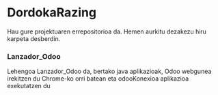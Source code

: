 # DordokaRazing

Hau gure projektuaren errepositorioa da. Hemen aurkitu dezakezu hiru karpeta desberdin. 

### Lanzador_Odoo
Lehengoa Lanzador_Odoo da, bertako java aplikazioak, Odoo webgunea irekitzen du Chrome-ko orri batean eta odooKonexioa aplikazioa exekutatzen du
